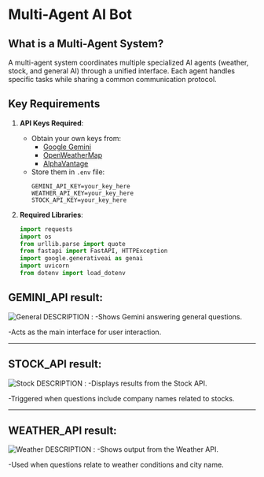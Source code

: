 # Multi-Agent AI Bot

## What is a Multi-Agent System?
A multi-agent system coordinates multiple specialized AI agents (weather, stock, and general AI) through a unified interface. Each agent handles specific tasks while sharing a common communication protocol.

## Key Requirements
1. **API Keys Required**:
   - Obtain your own keys from:
     - [Google Gemini](https://ai.google.dev/)
     - [OpenWeatherMap](https://openweathermap.org/api)
     - [AlphaVantage](https://www.alphavantage.co/)
   - Store them in `.env` file:
     ```env
     GEMINI_API_KEY=your_key_here
     WEATHER_API_KEY=your_key_here
     STOCK_API_KEY=your_key_here
     ```

2. **Required Libraries**:
   ```python
   import requests
   import os
   from urllib.parse import quote
   from fastapi import FastAPI, HTTPException
   import google.generativeai as genai
   import uvicorn
   from dotenv import load_dotenv
## GEMINI_API result:  
![General](images/general.png)
DESCRIPTION :
-Shows Gemini answering general questions.

-Acts as the main interface for user interaction.
____________________________________________________________________________________________________________________________________________________________________
## STOCK_API result:
![Stock](images/stock.png)
DESCRIPTION :
-Displays results from the Stock API.

-Triggered when questions include company names related to stocks.
____________________________________________________________________________________________________________________________________________________________________
## WEATHER_API result:
![Weather](images/weather.png)
DESCRIPTION :
-Shows output from the Weather API.

-Used when questions relate to weather conditions and city name.

